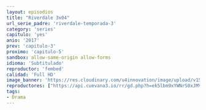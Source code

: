 ```yaml
---
layout: episodios
title: "Riverdale 3x04"
url_serie_padre: 'riverdale-temporada-3'
category: 'series'
capitulo: 'yes'
anio: '2017'
prev: 'capitulo-3'
proximo: 'capitulo-5'
sandbox: allow-same-origin allow-forms
idioma: 'Subtitulado'
reproductor: 'fembed'
calidad: 'Full HD'
image_banner: 'https://res.cloudinary.com/u4innovation/image/upload/v1565152608/maxresdefault-min_vy9nnj.jpg'
reproductores: ["https://api.cuevana3.io/rr/gd.php?h=ek5lbm9xYWNrS0xJMVp5b21KREk0dFBLbjVkaHhkRGdrOG1jbnBpUnhhS1Z0cU5pYWF5dDM4Mllhb3lKMTZXczNOU1lkMnZGbWVTMDBxQnBxc2ZWd1pTU3FadVkyUT09"]
tags:
- Drama
---
```













